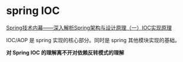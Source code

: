 # spring IOC

[Spring技术内幕——深入解析Spring架构与设计原理（一）IOC实现原理](http://jiwenke.iteye.com/blog/493965)

IOC/AOP 是 spring 实现的核心部分。同时是 spring 其他模块实现的基础。

**对 Spring IOC 的理解离不开对依赖反转模式的理解**



